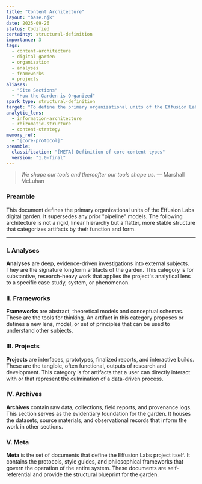 ```yaml
---
title: "Content Architecture"
layout: "base.njk"
date: 2025-09-26
status: Codified
certainty: structural-definition
importance: 3
tags:
  - content-architecture
  - digital-garden
  - organization
  - analyses
  - frameworks
  - projects
aliases:
  - "Site Sections"
  - "How the Garden is Organized"
spark_type: structural-definition
target: "To define the primary organizational units of the Effusion Labs digital garden."
analytic_lens:
  - information-architecture
  - rhizomatic-structure
  - content-strategy
memory_ref:
  - "[core-protocol]"
preamble:
  classification: "[META] Definition of core content types"
  version: "1.0-final"
---
```


> _We shape our tools and thereafter our tools shape us._
> — Marshall McLuhan

### **Preamble**

This document defines the primary organizational units of the Effusion Labs digital garden. It supersedes any prior "pipeline" models. The following architecture is not a rigid, linear hierarchy but a flatter, more stable structure that categorizes artifacts by their function and form.

---
### **I. Analyses**

**Analyses** are deep, evidence-driven investigations into external subjects. They are the signature longform artifacts of the garden. This category is for substantive, research-heavy work that applies the project's analytical lens to a specific case study, system, or phenomenon.

### **II. Frameworks**

**Frameworks** are abstract, theoretical models and conceptual schemas. These are the tools for thinking. An artifact in this category proposes or defines a new lens, model, or set of principles that can be used to understand other subjects.

### **III. Projects**

**Projects** are interfaces, prototypes, finalized reports, and interactive builds. These are the tangible, often functional, outputs of research and development. This category is for artifacts that a user can directly interact with or that represent the culmination of a data-driven process.

### **IV. Archives**

**Archives** contain raw data, collections, field reports, and provenance logs. This section serves as the evidentiary foundation for the garden. It houses the datasets, source materials, and observational records that inform the work in other sections.

### **V. Meta**

**Meta** is the set of documents that define the Effusion Labs project itself. It contains the protocols, style guides, and philosophical frameworks that govern the operation of the entire system. These documents are self-referential and provide the structural blueprint for the garden.